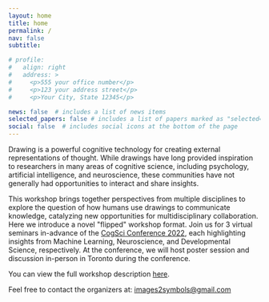```yaml
---
layout: home
title: home
permalink: /
nav: false
subtitle: 

# profile:
#   align: right
#   address: >
#     <p>555 your office number</p>
#     <p>123 your address street</p>
#     <p>Your City, State 12345</p>

news: false  # includes a list of news items
selected_papers: false # includes a list of papers marked as "selected={true}"
social: false  # includes social icons at the bottom of the page
---
```

Drawing is a powerful cognitive technology for creating external representations of thought. 
While drawings have long provided inspiration to researchers in many areas of cognitive science, including psychology, artificial intelligence, and neuroscience, these communities have not generally had opportunities to interact and share insights. 

This workshop brings together perspectives from multiple disciplines to explore the question of how humans use drawings to communicate knowledge, catalyzing new opportunities for multidisciplinary collaboration. 
Here we introduce a novel "flipped" workshop format.
Join us for 3 virtual seminars in-advance of the <a href="https://cognitivesciencesociety.org/cogsci-2022/">CogSci Conference 2022</a>, each highlighting insights from Machine Learning, Neuroscience, and Developmental Science, respectively. 
At the conference, we will host poster session and discussion in-person in Toronto during the conference.

You can view the full workshop description <a href="https://cognitivesciencesociety.org/wp-content/uploads/2022/04/Paper-ID-1270-cogsci22a-sub1270-i10.pdf">here</a>. 



Feel free to contact the organizers at: <a href="images2symbols@gmail.com">images2symbols@gmail.com</a>